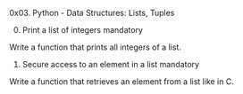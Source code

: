 0x03. Python - Data Structures: Lists, Tuples


0. Print a list of integers
mandatory

Write a function that prints all integers of a list.



1. Secure access to an element in a list
mandatory

Write a function that retrieves an element from a list like in C.
